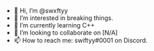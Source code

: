 - 👋 Hi, I’m @swxftyy
- 👀 I’m interested in breaking things.
- 🌱 I’m currently learning C++
- 💞️ I’m looking to collaborate on [N/A]
- 📫 How to reach me: swiftyy#0001 on Discord.
